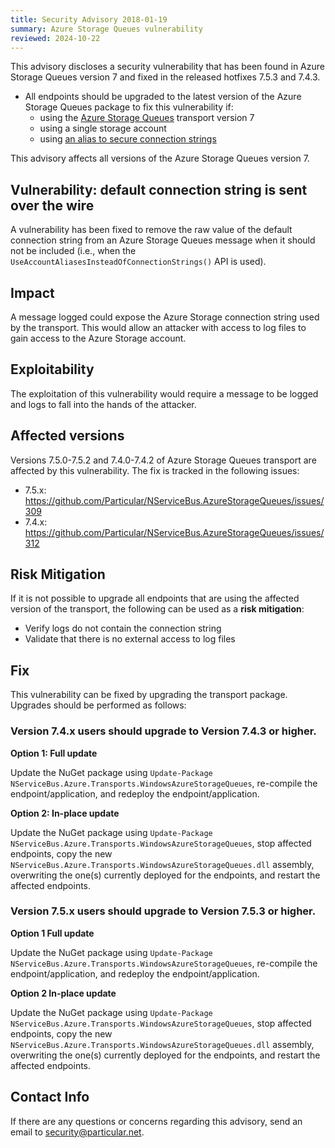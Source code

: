 ```yaml
---
title: Security Advisory 2018-01-19
summary: Azure Storage Queues vulnerability
reviewed: 2024-10-22
---
```


This advisory discloses a security vulnerability that has been found in Azure Storage Queues version 7 and fixed in the released hotfixes 7.5.3 and 7.4.3.

 * All endpoints should be upgraded to the latest version of the Azure Storage Queues package to fix this vulnerability if:
   * using the [Azure Storage Queues](/transports/azure-storage-queues) transport version 7
   * using a single storage account
   * using [an alias to secure connection strings](/transports/azure-storage-queues/configuration.md#connection-strings-using-aliases-for-connection-strings-to-storage-accounts)

This advisory affects all versions of the Azure Storage Queues version 7.

## Vulnerability: default connection string is sent over the wire

A vulnerability has been fixed to remove the raw value of the default connection string from an Azure Storage Queues message when it should not be included (i.e., when the `UseAccountAliasesInsteadOfConnectionStrings()` API is used).

## Impact

A message logged could expose the Azure Storage connection string used by the transport. This would allow an attacker with access to log files to gain access to the Azure Storage account.

## Exploitability

The exploitation of this vulnerability would require a message to be logged and logs to fall into the hands of the attacker.


## Affected versions

Versions 7.5.0-7.5.2 and 7.4.0-7.4.2 of Azure Storage Queues transport are affected by this vulnerability. The fix is tracked in the following issues:

- 7.5.x: https://github.com/Particular/NServiceBus.AzureStorageQueues/issues/309
- 7.4.x: https://github.com/Particular/NServiceBus.AzureStorageQueues/issues/312

## Risk Mitigation

If it is not possible to upgrade all endpoints that are using the affected version of the transport, the following can be used as a **risk mitigation**:

 * Verify logs do not contain the connection string
 * Validate that there is no external access to log files

## Fix

This vulnerability can be fixed by upgrading the transport package. Upgrades should be performed as follows:

### Version 7.4.x users should upgrade to Version 7.4.3 or higher.

**Option 1: Full update**

Update the NuGet package using `Update-Package NServiceBus.Azure.Transports.WindowsAzureStorageQueues`, re-compile the endpoint/application, and redeploy the endpoint/application.

**Option 2: In-place update**

Update the NuGet package using `Update-Package NServiceBus.Azure.Transports.WindowsAzureStorageQueues`, stop affected endpoints, copy the new `NServiceBus.Azure.Transports.WindowsAzureStorageQueues.dll` assembly, overwriting the one(s) currently deployed for the endpoints, and restart the affected endpoints.

### Version 7.5.x users should upgrade to Version 7.5.3 or higher.

**Option 1 Full update**

Update the NuGet package using `Update-Package NServiceBus.Azure.Transports.WindowsAzureStorageQueues`, re-compile the endpoint/application, and redeploy the endpoint/application.

**Option 2  In-place update**

Update the NuGet package using `Update-Package NServiceBus.Azure.Transports.WindowsAzureStorageQueues`, stop affected endpoints, copy the new `NServiceBus.Azure.Transports.WindowsAzureStorageQueues.dll` assembly, overwriting the one(s) currently deployed for the endpoints, and restart the affected endpoints.

## Contact Info

If there are any questions or concerns regarding this advisory, send an email to [security@particular.net](mailto://security@particular.net).
